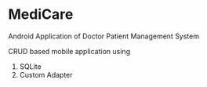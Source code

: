 # MediCare
Android Application of Doctor Patient Management System


CRUD based mobile application using
1. SQLite
2. Custom Adapter
